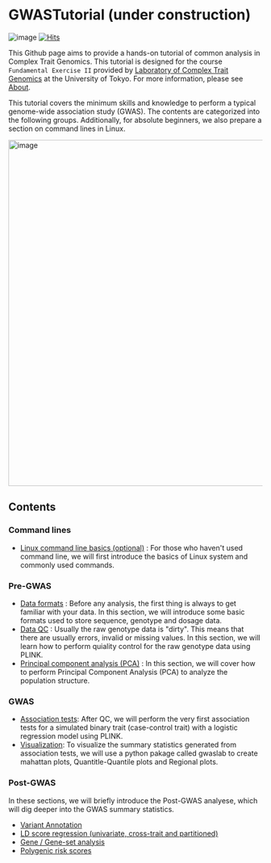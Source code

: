 # GWASTutorial (under construction)

 ![image](https://user-images.githubusercontent.com/40289485/211962816-5f367b28-f136-468f-8d41-0bffff54481f.png) 
[![Hits](https://hits.seeyoufarm.com/api/count/incr/badge.svg?url=https%3A%2F%2Fgithub.com%2FCloufield%2FGWASTutorial&count_bg=%2379C83D&title_bg=%23555555&icon=&icon_color=%23E7E7E7&title=Views&edge_flat=false)](https://hits.seeyoufarm.com)

This Github page aims to provide a hands-on tutorial of common analysis in Complex Trait Genomics. This tutorial is designed for the course `Fundamental Exercise II` provided by [Laboratory of Complex Trait Genomics](https://sites.google.com/edu.k.u-tokyo.ac.jp/kamatanilab/) at the University of Tokyo. For more information, please see [About](https://cloufield.github.io/GWASTutorial/99_About/).

This tutorial covers the minimum skills and knowledge to perform a typical genome-wide association study (GWAS). The contents are categorized into the following groups. Additionally, for absolute beginners, we also prepare a section on command lines in Linux.

<img width="686" alt="image" src="https://user-images.githubusercontent.com/40289485/209779725-73b62b15-b044-46a4-98ae-ce5db06f93b3.png">

## Contents

### Command lines 
- [Linux command line basics (optional)](https://cloufield.github.io/GWASTutorial/02_Linux_basics/) : For those who haven't used command line, we will first introduce the basics of Linux system and commonly used commands.

### Pre-GWAS

- [Data formats](https://cloufield.github.io/GWASTutorial/03_Data_formats/) : Before any analysis, the first thing is always to get familiar with your data. In this section, we will introduce some basic formats used to store sequence, genotype and dosage data.
- [Data QC](https://cloufield.github.io/GWASTutorial/04_Data_QC/) : Usually the raw genotype data is "dirty". This means that there are usually errors, invalid or missing values. In this section, we will learn how to perform quiality control for the raw genotype data using PLINK. 
- [Principal component analysis (PCA)](https://cloufield.github.io/GWASTutorial/05_PCA/) : In this section, we will cover how to perform Principal Component Analysis (PCA) to analyze the population structure.  

### GWAS

- [Association tests](https://cloufield.github.io/GWASTutorial/06_Association_tests/): After QC, we will perform the very first association tests for a simulated binary trait (case-control trait) with a logistic regression model using PLINK.
- [Visualization](https://cloufield.github.io/GWASTutorial/Visualization/): To visualize the summary statistics generated from association tests, we will use a python pakage called gwaslab to create mahattan plots, Quantitle-Quantile plots and Regional plots.

### Post-GWAS

In these sections, we will briefly introduce the Post-GWAS analyese, which will dig deeper into the GWAS summary statistics.  

- [Variant Annotation](https://cloufield.github.io/GWASTutorial/07_Annotation/)
- [LD score regression (univariate, cross-trait and partitioned)](https://cloufield.github.io/GWASTutorial/08_LDSC/)
- [Gene / Gene-set analysis](https://cloufield.github.io/GWASTutorial/09_Gene_based_analysis/)
- [Polygenic risk scores](https://cloufield.github.io/GWASTutorial/10_PRS/)
